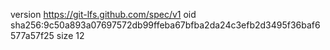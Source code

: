 version https://git-lfs.github.com/spec/v1
oid sha256:9c50a893a07697572db99ffeba67bfba2da24c3efb2d3495f36baf6577a57f25
size 12

